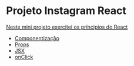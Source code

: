 <h1>Projeto Instagram React</h1>

<a href="https://app.diagrams.net/#Wb9998d8aba247719%2FB9998D8ABA247719!50161" alt="diagrama_do_projeto">

<p>Neste mini projeto exercitei os príncipios do React</p>

<ul>
<li>Componentização</li>
<li>Props</li>
<li>JSX</li>
<li>onClick</li>
</ul>